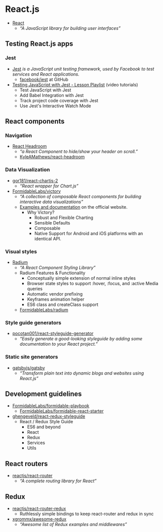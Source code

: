 # React.js

- [React](https://facebook.github.io/react/)
  - _“A JavaScript library for building user interfaces”_


## Testing React.js apps

### Jest

- [Jest](http://facebook.github.io/jest/) _is a JavaScript unit testing framework, used by Facebook to test services and React applications._
  - [facebook/jest](https://github.com/facebook/jest) at GitHub
- [Testing JavaScript with Jest - Lesson Playlist](https://egghead.io/playlists/testing-javascript-with-jest-a36c4074) (video tutorials)
  - Test JavaScript with Jest
  - Add Babel Integration with Jest
  - Track project code coverage with Jest
  - Use Jest's Interactive Watch Mode


## React components

### Navigation

- [React Headroom](https://kyleamathews.github.io/react-headroom/)
  - _“a React Component to hide/show your header on scroll.”_
  - [KyleAMathews/react-headroom](https://github.com/KyleAMathews/react-headroom)



### Data Visualization

- [gor181/react-chartjs-2](https://github.com/gor181/react-chartjs-2)
  - _“React wrapper for Chart.js”_
- [FormidableLabs/victory](https://github.com/FormidableLabs/victory)
  - _“A collection of composable React components for building interactive data visualizations”_
  - [Examples and documentation](https://formidable.com/open-source/victory/) on the official website.
    - Why Victory?
      - Robust and Flexible Charting
      - Sensible Defaults
      - Composable
      - Native Support for Android and iOS platforms with an identical API.


### Visual styles

- [Radium](https://formidable.com/open-source/radium/)
  - _“A React Component Styling Library”_
  - Radium Features & Functionality
    - Conceptually simple extension of normal inline styles
    - Browser state styles to support :hover, :focus, and :active Media queries
    - Automatic vendor prefixing
    - Keyframes animation helper
    - ES6 class and createClass support 
  - [FormidableLabs/radium](https://github.com/FormidableLabs/radium)


### Style guide generators

- [pocotan001/react-styleguide-generator](https://github.com/pocotan001/react-styleguide-generator)
  - _“Easily generate a good-looking styleguide by adding some documentation to your React project.”_




### Static site generators

- [gatsbyjs/gatsby](https://github.com/gatsbyjs/gatsby)
  - _“Transform plain text into dynamic blogs and websites using React.js”_




## Development guidelines

- [FormidableLabs/formidable-playbook](https://github.com/FormidableLabs/formidable-playbook)
  - [FormidableLabs/formidable-react-starter](https://github.com/FormidableLabs/formidable-react-starter)
- [ghengeveld/react-redux-styleguide](https://github.com/ghengeveld/react-redux-styleguide)
  - React / Redux Style Guide
    - ES6 and beyond
    - React
    - Redux
    - Services
    - Utils


## React routers

- [reactjs/react-router](https://github.com/reactjs/react-router)
  - _“A complete routing library for React”_


## Redux

- [reactjs/react-router-redux](https://github.com/reactjs/react-router-redux)
  - Ruthlessly simple bindings to keep react-router and redux in sync
- [xgrommx/awesome-redux](https://github.com/xgrommx/awesome-redux)
  - _“Awesome list of Redux examples and middlewares”_

